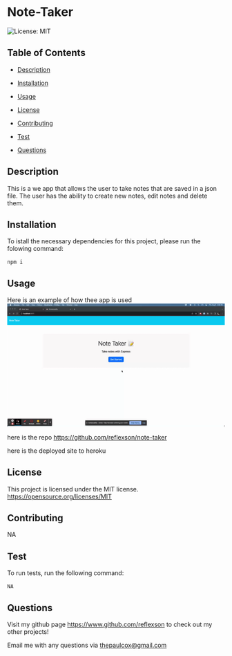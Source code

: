 # Note-Taker 
![License: MIT](https://img.shields.io/badge/License-MIT-yellow.svg)                                                                             


## Table of Contents
* [Description](#descrition)

* [Installation](#installation)

* [Usage](#usage)

* [License](#license)

* [Contributing](#contributing)


* [Test](#test)

* [Questions](#questions)


## Description
This is a we app that allows the user to take notes that are saved in a json file.  The user has the ability to create new notes, edit notes and delete them.



## Installation

To istall the necessary dependencies for this project, please run the folowing command:
```
npm i
```

## Usage
Here is an example of how thee app is used
![alt text](./assets/Note_Taker.gif)

here is the repo
https://github.com/reflexson/note-taker

here is the deployed site to heroku



## License

This project is licensed under the MIT license.
 https://opensource.org/licenses/MIT

## Contributing

NA

## Test

To run tests, run the following command:

```
NA
```

## Questions
Visit my github page https://www.github.com/reflexson to check out my other projects!

Email me with any questions via thepaulcox@gmail.com